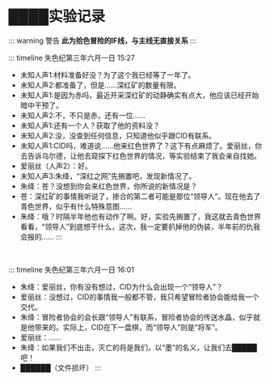 # ████实验记录
::: warning 警告
**此为拾色冒险的IF线，与主线无直接关系**
:::

::: timeline 失色纪第三年六月一日 15:27
- 未知人声1:材料准备好没？为了这个我已经等了一年了。
- 未知人声2:都准备了，但是……深红矿的数量有限。
- 未知人声1:是因为赤吗，最近开采深红矿的动静确实有点大，他应该已经开始暗中干预了。
- 未知人声2:不，不只是赤，还有一位……
- 未知人声1:还有一个人？获取了他的资料没？
- 未知人声2:没，没查到任何信息，只知道他似乎跟CID有联系。
- 未知人声1:CID吗，难道说……他来红色世界了？这下有点麻烦了。爱丽丝，你去告诉乌尔德，让他去窥探下红色世界的情况，等实验结束了我会亲自找她。
- 爱丽丝（人声2）：好。
- 未知人声3:朱绛，“深红之网”先搁置吧，发现新情况了。
- 朱绛：苍？没想到你会来红色世界，你所说的新情况是？
- 苍：深红矿的事情我听说了，掺合的第二者可能是那位“领导人”。现在他去了青色世界，似乎有什么特殊意图……
- 朱绛：哦？时隔半年他也有动作了啊。好，实验先搁置了，我这就去青色世界看看，“领导人”到底想干什么，这次，我一定要扒掉他的伪装，半年前的仇我会报的……
:::
<br>

::: timeline 失色纪第三年六月一日 16:01
- 朱绛：爱丽丝，你有没有想过，CID为什么会出现一个“领导人”？
- 爱丽丝：没想过，CID的事情我一般都不管，我只希望冒险者协会能给我一个交代。
- 朱绛：冒险者协会的会长跟“领导人”有联系，冒险者协会的传送水晶，似乎就是他带来的。实际上，CID在下一盘棋，而“领导人”则是“将军”。
- 爱丽丝：......
- 朱绛：如果我们不出击，灭亡的将是我们，以“墨”的名义，让我们去█████吧！
- ██████（文件损坏）
:::

<CopyRight />